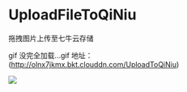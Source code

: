 # UploadFileToQiNiu
拖拽图片上传至七牛云存储

gif 没完全加载...gif 地址： (http://olnx7jkmx.bkt.clouddn.com/UploadToQiNiu)

![](http://olnx7jkmx.bkt.clouddn.com/UploadToQiNiu)
